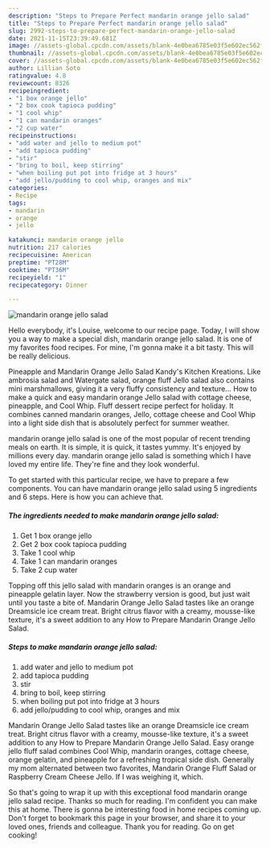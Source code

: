 ```yaml
---
description: "Steps to Prepare Perfect mandarin orange jello salad"
title: "Steps to Prepare Perfect mandarin orange jello salad"
slug: 2992-steps-to-prepare-perfect-mandarin-orange-jello-salad
date: 2021-11-15T23:39:49.681Z
image: //assets-global.cpcdn.com/assets/blank-4e0bea6785e03f5e602ec562f230caae08da540cada707380b4fe1bbebba43da.png
thumbnail: //assets-global.cpcdn.com/assets/blank-4e0bea6785e03f5e602ec562f230caae08da540cada707380b4fe1bbebba43da.png
cover: //assets-global.cpcdn.com/assets/blank-4e0bea6785e03f5e602ec562f230caae08da540cada707380b4fe1bbebba43da.png
author: Lillian Soto
ratingvalue: 4.8
reviewcount: 8326
recipeingredient:
- "1 box orange jello"
- "2 box cook tapioca pudding"
- "1 cool whip"
- "1 can mandarin oranges"
- "2 cup water"
recipeinstructions:
- "add water and jello to medium pot"
- "add tapioca pudding"
- "stir"
- "bring to boil, keep stirring"
- "when boiling put pot into fridge at 3 hours"
- "add jello/pudding to cool whip, oranges and mix"
categories:
- Recipe
tags:
- mandarin
- orange
- jello

katakunci: mandarin orange jello 
nutrition: 217 calories
recipecuisine: American
preptime: "PT28M"
cooktime: "PT36M"
recipeyield: "1"
recipecategory: Dinner

---
```



![mandarin orange jello salad](//assets-global.cpcdn.com/assets/blank-4e0bea6785e03f5e602ec562f230caae08da540cada707380b4fe1bbebba43da.png)

Hello everybody, it's Louise, welcome to our recipe page. Today, I will show you a way to make a special dish, mandarin orange jello salad. It is one of my favorites food recipes. For mine, I'm gonna make it a bit tasty. This will be really delicious.

Pineapple and Mandarin Orange Jello Salad Kandy&#39;s Kitchen Kreations. Like ambrosia salad and Watergate salad, orange fluff Jello salad also contains mini marshmallows, giving it a very fluffy consistency and texture… How to make a quick and easy mandarin orange Jello salad with cottage cheese, pineapple, and Cool Whip. Fluff dessert recipe perfect for holiday. It combines canned mandarin oranges, Jello, cottage cheese and Cool Whip into a light side dish that is absolutely perfect for summer weather.

mandarin orange jello salad is one of the most popular of recent trending meals on earth. It is simple, it is quick, it tastes yummy. It's enjoyed by millions every day. mandarin orange jello salad is something which I have loved my entire life. They're fine and they look wonderful.


To get started with this particular recipe, we have to prepare a few components. You can have mandarin orange jello salad using 5 ingredients and 6 steps. Here is how you can achieve that.

<!--inarticleads1-->

##### The ingredients needed to make mandarin orange jello salad:

1. Get 1 box orange jello
1. Get 2 box cook tapioca pudding
1. Take 1 cool whip
1. Take 1 can mandarin oranges
1. Take 2 cup water


Topping off this jello salad with mandarin oranges is an orange and pineapple gelatin layer. Now the strawberry version is good, but just wait until you taste a bite of. Mandarin Orange Jello Salad tastes like an orange Dreamsicle ice cream treat. Bright citrus flavor with a creamy, mousse-like texture, it&#39;s a sweet addition to any How to Prepare Mandarin Orange Jello Salad. 

<!--inarticleads2-->

##### Steps to make mandarin orange jello salad:

1. add water and jello to medium pot
1. add tapioca pudding
1. stir
1. bring to boil, keep stirring
1. when boiling put pot into fridge at 3 hours
1. add jello/pudding to cool whip, oranges and mix


Mandarin Orange Jello Salad tastes like an orange Dreamsicle ice cream treat. Bright citrus flavor with a creamy, mousse-like texture, it&#39;s a sweet addition to any How to Prepare Mandarin Orange Jello Salad. Easy orange jello fluff salad combines Cool Whip, mandarin oranges, cottage cheese, orange gelatin, and pineapple for a refreshing tropical side dish. Generally my mom alternated between two favorites, Mandarin Orange Fluff Salad or Raspberry Cream Cheese Jello. If I was weighing it, which. 

So that's going to wrap it up with this exceptional food mandarin orange jello salad recipe. Thanks so much for reading. I'm confident you can make this at home. There is gonna be interesting food in home recipes coming up. Don't forget to bookmark this page in your browser, and share it to your loved ones, friends and colleague. Thank you for reading. Go on get cooking!
